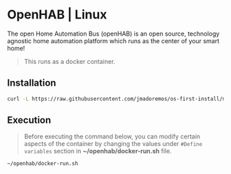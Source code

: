 # OpenHAB | Linux

The open Home Automation Bus (openHAB) is an open source, technology agnostic home automation platform which runs as the center of your smart home!

> This runs as a docker container.

## Installation

```bash
curl -L https://raw.githubusercontent.com/jmadoremos/os-first-install/master/linux/shared/openhab/install.sh | bash
```

## Execution

> Before executing the command below, you can modify certain aspects of the container by changing the values under `#Define variables` section in **~/openhab/docker-run.sh** file.

```bash
~/openhab/docker-run.sh
```
